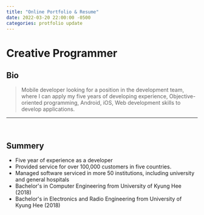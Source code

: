 ```yaml
---
title: "Online Portfolio & Resume"
date: 2022-03-20 22:00:00 -0500
categories: protfolio update
---
```


# Creative Programmer


## Bio

> Mobile developer looking for a position in the development team, where I can apply my five years of developing experience, Objective-oriented programming, Android, iOS, Web development skills to develop applications.

* * *
<br/>

## Summery

- Five year of experience as a developer
- Provided service for over 100,000 customers in five countries.
- Managed software serviced in more 50 institutions, including university and general hospitals
- Bachelor's in Computer Engineering from University of Kyung Hee (2018)
- Bachelor's in Electronics and Radio Engineering from University of Kyung Hee (2018)
<br/>
